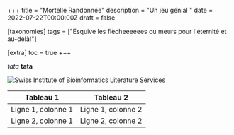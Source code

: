 +++
title = "Mortelle Randonnée"
description = "Un jeu génial "
date = 2022-07-22T00:00:00Z
draft = false

[taxonomies]
tags = ["Esquive les flècheeeeees ou meurs pour l'éternité et au-delà!"]

[extra]
toc = true
+++

*tata*
**tata**

![Swiss Institute of Bioinformatics Literature Services](https://biodiversitypmc.sibils.org/img/logo_banner.7ff68d4d.png)

| Tableau 1 |Tableau 2 |
|-----------|----------|
|Ligne 1, colonne 1| Ligne 1, colonne 2|
|Ligne 2, colonne 1| Ligne 2, colonne 2|
